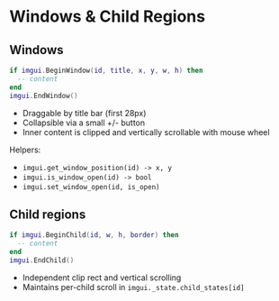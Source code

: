 # Windows & Child Regions

## Windows
```lua
if imgui.BeginWindow(id, title, x, y, w, h) then
  -- content
end
imgui.EndWindow()
```
- Draggable by title bar (first 28px)
- Collapsible via a small +/- button
- Inner content is clipped and vertically scrollable with mouse wheel

Helpers:
- `imgui.get_window_position(id) -> x, y`
- `imgui.is_window_open(id) -> bool`
- `imgui.set_window_open(id, is_open)`

## Child regions
```lua
if imgui.BeginChild(id, w, h, border) then
  -- content
end
imgui.EndChild()
```
- Independent clip rect and vertical scrolling
- Maintains per-child scroll in `imgui._state.child_states[id]` 
